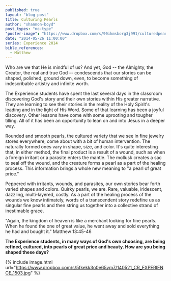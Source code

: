 ```yaml
---
published: true
layout: "blog-post"
title: Culturing Pearls
author: "shannon-boyd"
post_types: "no-type"
"poster-image": "https://www.dropbox.com/s/90ikmsborg3j991/culturedpearls2.jpg"
date: "2014-05-26 11:00:00"
series: Experience 2014
bible_references: 
  - Matthew
---
```


Who are we that He is mindful of us?  And yet, God -- the Almighty, the Creator, the real and true God -- condescends that our stories can be shaped, polished, ground down, even, to become something of indescribable artistry and infinite worth.

The Experience students have spent the last several days in the classroom discovering God's story and their own stories within His greater narrative.  They are learning to see their stories in the reality of the Holy Spirit's leading and in the light of His Word.  Some of that learning has been a joyful discovery.  Other lessons have come with some uprooting and tougher tilling.  All of it has been an opportunity to lean on and into Jesus in a deeper way.

Rounded and smooth pearls, the cultured variety that we see in fine jewelry stores everywhere, come about with a bit of human intervention.  The naturally formed ones vary in shape, size, and color.  It's quite interesting that, in either method, the final product is a result of a wound, such as when a foreign irritant or a parasite enters the mantle.  The mollusk creates a sac to seal off the wound, and the creature forms a pearl as a part of the healing process.  This information brings a whole new meaning to "a pearl of great price."

Peppered with irritants, wounds, and parasites, our own stories bear forth varied shapes and colors.  Quirky pearls, we are.  Rare, valuable, iridescent, dazzling, multi-layered, costly.  As a part of the healing process of the wounds we know intimately, words of a transcendent story redefine us as singular fine pearls and then string us together into a collective strand of inestimable grace. 

"Again, the kingdom of heaven is like a merchant looking for fine pearls.  When he found the one of great value, he went away and sold everything he had and bought it."  Matthew 13:45-46

**The Experience students, in many ways of God's own choosing, are being refined, cultured, into pearls of great price and beauty. How are you being shaped these days?**

{% include image.html url="https://www.dropbox.com/s/5fkekk3o0e65ym7/140521_CR_EXPERIENCE_1503.jpg" %}
